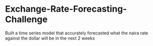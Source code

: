 # Exchange-Rate-Forecasting-Challenge
Built a time series model that accurately forecasted what the naira rate against the dollar will be in the next 2 weeks
